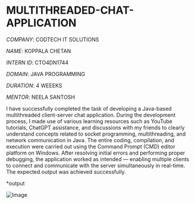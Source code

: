 # MULTITHREADED-CHAT-APPLICATION

*COMPANY*: CODTECH IT SOLUTIONS

*NAME*: KOPPALA CHETAN

*INTERN ID*: CTO4DN1744

*DOMAIN*: JAVA PROGRAMMING

*DURATION*: 4 WEEEKS

*MENTOR*: NEELA SANTOSH

I have successfully completed the task of developing a Java-based multithreaded client-server chat application.
During the development process, I made use of various learning resources such as YouTube tutorials, ChatGPT assistance, and discussions with my friends to clearly understand concepts related to socket programming, multithreading, and network communication in Java.
The entire coding, compilation, and execution were carried out using the Command Prompt (CMD) editor platform on Windows. After resolving initial errors and performing proper debugging, the application worked as intended — enabling multiple clients to connect and communicate with the server simultaneously in real-time. The expected output was achieved successfully.

*output

![Image](https://github.com/user-attachments/assets/b50b9102-6b75-4b6a-a418-4d4981bfa2ec)
